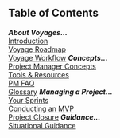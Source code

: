## Table of Contents
**_About Voyages..._**<br>
[Introduction][home]<br>
[Voyage Roadmap][s02-voyageroadmap]<br>
[Voyage Workflow][s03-voyageworkflow]
**_Concepts..._**<br>
[Project Manager Concepts][s01-pmconcepts]<br>
[Tools & Resources][s07-tools]<br>
[PM FAQ][s08-pmfaq]<br>
[Glossary][s10-glossary]
**_Managing a Project..._**<br>
[Your Sprints][s04-sprints]<br>
[Conducting an MVP][s05-mvp]<br>
[Project Closure][s06-closure]
**_Guidance..._**<br>
[Situational Guidance][s09-situationguide]

[home]: https://github.com/Chingu-cohorts/pmrok/wiki
[s01-pmconcepts]: https://github.com/Chingu-cohorts/pmrok/wiki/Section-01.-Project-Manager-Concepts
[s02-voyageroadmap]: https://github.com/Chingu-cohorts/pmrok/wiki/Section-02.-Build-to-Learn-Project-Roadmap
[s03-voyageworkflow]: https://github.com/Chingu-cohorts/pmrok/wiki/Section-03.-Support-&-Voyage-Workflow
[s04-sprints]: https://github.com/Chingu-cohorts/pmrok/wiki/Section-04.-Your-Sprints
[s05-mvp]: https://github.com/Chingu-cohorts/pmrok/wiki/Section-05.-Conducting-an-MVP
[s06-closure]: https://github.com/Chingu-cohorts/pmrok/wiki/Section-06.-Voyage-Closure
[s07-tools]: https://github.com/Chingu-cohorts/pmrok/wiki/Section-07.-Tools-&-Resources-for-PMs
[s08-pmfaq]: https://github.com/Chingu-cohorts/pmrok/wiki/Section-08.-Frequently-Asked-Questions-(FAQ)
[s09-situationguide]: https://github.com/Chingu-cohorts/pmrok/wiki/Section-A.-Situational-Guidance
[s10-glossary]: https://github.com/Chingu-cohorts/pmrok/wiki/Section-A.-Situational-Guidance